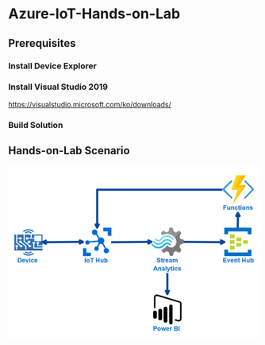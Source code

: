 # Azure-IoT-Hands-on-Lab


## Prerequisites
### Install Device Explorer


### Install Visual Studio 2019
https://visualstudio.microsoft.com/ko/downloads/


### Build Solution


## Hands-on-Lab Scenario
![alt text](https://github.com/LeonardBae/Azure-IoT-Hands-on-Lab/blob/master/Contents/HoL_Scenario.png)
